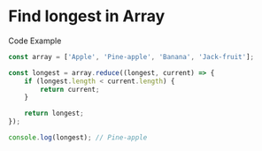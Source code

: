 # Find longest in Array

Code Example

```jsx
const array = ['Apple', 'Pine-apple', 'Banana', 'Jack-fruit'];

const longest = array.reduce((longest, current) => {
	if (longest.length < current.length) {
		return current;
	}

	return longest;
});

console.log(longest); // Pine-apple
```

